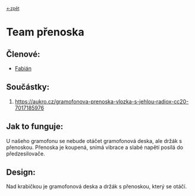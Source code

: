 <sub>[<-zpět](https://github.com/robodilna/gramofon)</sub>

# Team přenoska

## Členové:
 - [Fabián](https://github.com/BabaFabaBaba)

## Součástky: 
1. https://aukro.cz/gramofonova-prenoska-vlozka-s-jehlou-radiox-cc20-7017185976

## Jak to funguje:
U našeho gramofonu se nebude otáčet gramofonová deska, ale držák s přenoskou. Přenoska je koupená, snímá vibrace a slabé napětí posílá do předzesilovače.

## Design:
Nad krabičkou je gramofonová deska a držák s přenoskou, který se otáčí.

